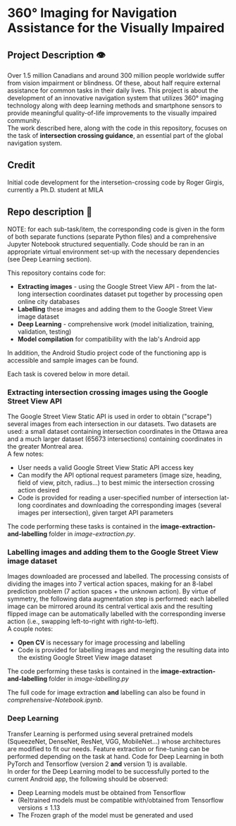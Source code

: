 # 360° Imaging for Navigation Assistance for the Visually Impaired   

## Project Description 👁
Over 1.5 million Canadians and around 300 million people worldwide suffer from vision impairment or blindness. Of these, about half require external assistance for common tasks in their daily lives. This project is about the development of an innovative navigation system that utilizes 360° imaging technology along with deep learning methods and smartphone sensors to provide meaningful quality-of-life improvements to the visually impaired community.  
The work described here, along with the code in this repository, focuses on the task of __intersection crossing guidance__, an essential part of the global navigation system. 

## Credit
Initial code development for the intersetion-crossing code by Roger Girgis, currently a Ph.D. student at MILA

## Repo description 📝
NOTE: for each sub-task/item, the corresponding code is given in the form of both separate functions (separate Python files) and a comprehensive Jupyter Notebook structured sequentially. Code should be ran in an appropriate virtual environment set-up with the necessary dependencies (see  Deep Learning section).
  
This repository contains code for:
* __Extracting images__ - using the Google Street View API - from the lat-long intersection coordinates dataset put together by processing open online city databases 
* __Labelling__ these images and adding them to the Google Street View image dataset
* __Deep Learning__ - comprehensive work (model initialization, training, validation, testing)
* __Model compilation__ for compatibility with the lab's Android app

In addition, the Android Studio project code of the functioning app is accessible and sample images can be found.

Each task is covered below in more detail. 

### Extracting intersection crossing images using the Google Street View API
The Google Street View Static API is used in order to obtain ("scrape") several images from each intersection in our datasets. Two datasets are used: a small dataset containing intersection coordinates in the Ottawa area and a much larger dataset (65673 intersections) containing coordinates in the greater Montreal area.   
A few notes:
- User needs a valid Google Street View Static API access key
- Can modify the API optional request parameters (image size, heading, field of view, pitch, radius...) to best mimic the intersection crossing action desired
- Code is provided for reading a user-specified number of intersection lat-long coordinates and downloading the corresponding images (several images per intersection), given target API parameters

The code performing these tasks is contained in the __image-extraction-and-labelling__ folder in _image-extraction.py_. 

### Labelling images and adding them to the Google Street View image dataset
Images downloaded are processed and labelled. The processing consists of dividing the images into 7 vertical action spaces, making for an 8-label prediction problem (7 action spaces + the unknown action). By virtue of symmetry, the following data augmentation step is performed: each labelled image can be mirrored around its central vertical axis and the resulting flipped image can be automatically labelled with the corresponding inverse action (i.e., swapping left-to-right with right-to-left).   
A couple notes:
- __Open CV__ is necessary for image processing and labelling
- Code is provided for labelling images and merging the resulting data into the existing Google Street View image dataset  

The code performing these tasks is contained in the __image-extraction-and-labelling__ folder in _image-labelling.py_

The full code for image extraction __and__ labelling can also be found in _comprehensive-Notebook.ipynb_.

### Deep Learning
Transfer Learning is performed using several pretrained models (SqueezeNet, DenseNet, ResNet, VGG, MobileNet...) whose architectures are modified to fit our needs. Feature extraction or fine-tuning can be performed depending on the task at hand. Code for Deep Learning in both PyTorch and Tensorflow (version 2 __and__ version 1) is available.   
In order for the Deep Learning model to be successfully ported to the current Android app, the following should be observed:
- Deep Learning models must be obtained from Tensorflow
- (Re)trained models must be compatible with/obtained from Tensorflow versions ≤ 1.13 
- The Frozen graph of the model must be generated and used

